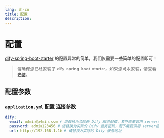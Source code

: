 ```yaml
---
lang: zh-cn
title: 配置
description: 
---
```


# 配置

[dify-spring-boot-starter](https://github.com/guoshiqiufeng/dify-spring-boot-starter) 的配置异常的简单，我们仅需要一些简单的配置即可！

> 请确保您已经安装了 dify-spring-boot-starter，如果您尚未安装，请查看 [安装](install.md)。

## 配置参数

### `application.yml` 配置 连接参数

```yaml
dify:
  email: admin@admin.com # 请替换为实际的 Dify 服务邮箱，若不需要调用 server相关接口可不填
  password: admin123456 # 请替换为实际的 Dify 服务密码，若不需要调用 server相关接口可不填
  url: http://192.168.1.10 # 请替换为实际的 Dify 服务地址
```

